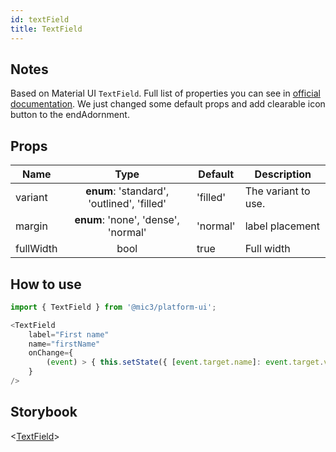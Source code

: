 ```yaml
---
id: textField
title: TextField
---
```


## Notes

Based on Material UI `TextField`. Full list of properties you can see in [official documentation](https://v3.material-ui.com/api/text-field/). We just changed some default props and add clearable icon button to the endAdornment.

## Props

Name      |                    Type                    | Default  | Description
--------- | :----------------------------------------: | -------- | -------------------
variant   | **enum**: 'standard', 'outlined', 'filled' | 'filled' | The variant to use.
margin    |    **enum**: 'none', 'dense', 'normal'     | 'normal' | label placement
fullWidth |                    bool                    | true     | Full width

## How to use

```javascript
import { TextField } from '@mic3/platform-ui';

<TextField
    label="First name"
    name="firstName"
    onChange={
        (event) > { this.setState({ [event.target.name]: event.target.value })}
    }
/>
```

## Storybook

<[TextField](/platform-ui/redirect?/storybook/index.html?path=/story/components-textfield--text)>
